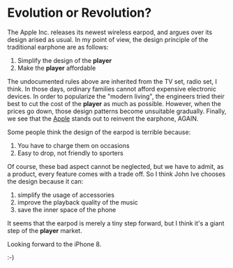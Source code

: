 # Evolution or Revolution?

The Apple Inc. releases its newest wireless earpod, and argues over its design arised as usual. In my point of view, the design principle of the traditional earphone are as follows:

1. Simplify the design of the **player**
2. Make the **player** affordable

The undocumented rules above are inherited from the TV set, radio set, I think. In those days, ordinary families cannot afford expensive electronic devices. In order to popularize the "modern living", the engineers tried their best to cut the cost of the **player** as much as possible. However, when the prices go down, those design patterns become unsuitable gradually. Finally, we see that the [Apple](www.apple.com) stands out to reinvent the earphone, AGAIN.

Some people think the design of the earpod is terrible because:

1. You have to charge them on occasions
2. Easy to drop, not friendly to sporters

Of course, these bad aspect cannot be neglected, but we have to admit, as a product, every feature comes with a trade off. So I think John Ive chooses the design because it can:

1. simplify the usage of accessories
2. improve the playback quality of the music
3. save the inner space of the phone

It seems that the earpod is merely a tiny step forward, but I think it's a giant step of the **player** market.

Looking forward to the iPhone 8.

:-)
